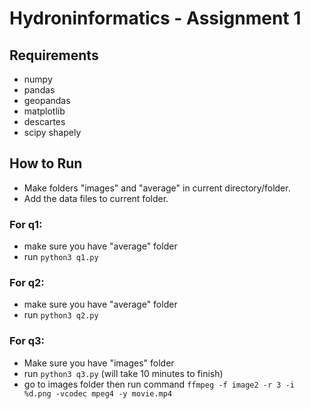 # Hydroninformatics - Assignment 1


## Requirements
- numpy
- pandas
- geopandas
- matplotlib
- descartes
- scipy shapely


## How to Run
- Make folders "images" and "average" in current directory/folder.
- Add the data files to current folder.

### For q1:
- make sure you have "average" folder
- run `python3 q1.py`

### For q2:
- make sure you have "average" folder
- run `python3 q2.py`

### For q3:
- Make sure you have "images" folder
- run `python3 q3.py` (will take 10 minutes to finish)
- go to images folder then run command
 `ffmpeg -f image2 -r 3 -i %d.png -vcodec mpeg4 -y movie.mp4`
